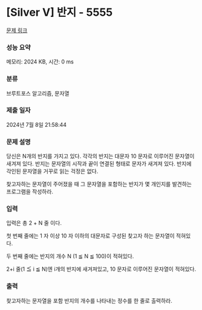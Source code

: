 # [Silver V] 반지 - 5555 

[문제 링크](https://www.acmicpc.net/problem/5555) 

### 성능 요약

메모리: 2024 KB, 시간: 0 ms

### 분류

브루트포스 알고리즘, 문자열

### 제출 일자

2024년 7월 8일 21:58:44

### 문제 설명

<p>당신은 N개의 반지를 가지고 있다. 각각의 반지는 대문자 10 문자로 이루어진 문자열이 새겨져 있다. 반지는 문자열의 시작과 끝이 연결된 형태로 문자가 새겨져 있다. 반지에 각인된 문자열을 거꾸로 읽는 걱정은 없다.</p>

<p>찾고자하는 문자열이 주어졌을 때 그 문자열을 포함하는 반지가 몇 개인지를 발견하는 프로그램을 작성하라.</p>

### 입력 

 <p>입력은 총 2 + N 줄 이다.</p>

<p>첫 번째 줄에는 1 자 이상 10 자 이하의 대문자로 구성된 찾고자 하는 문자열이 적혀있다.</p>

<p>두 번째 줄에는 반지의 개수 N (1 ≦ N ≦ 100)이 적혀있다.</p>

<p>2+i 줄(1 ≦ i ≦ N)엔 i개의 반지에 새겨져있고, 10 문자로 이루어진 문자열이 적혀있다.</p>

### 출력 

 <p>찾고자하는 문자열을 포함 반지의 개수를 나타내는 정수를 한 줄로 출력하라.</p>

